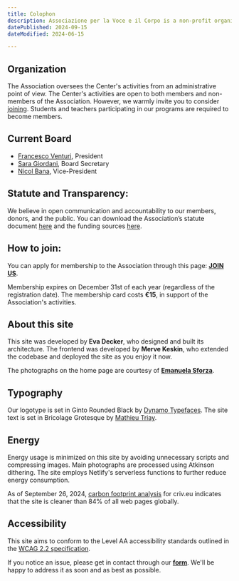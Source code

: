 ```yaml
---
title: Colophon
description: Associazione per la Voce e il Corpo is a non-profit organization founded in Bologna in 2024 that operates in the field of education and cultural production. 
datePublished: 2024-09-15
dateModified: 2024-06-15

---
```

    

## Organization

The Association oversees the Center's activities from an administrative point of view. The Center's activities are open to both members and non-members of the Association. However, we warmly invite you to consider [joining](https://form.jotform.com/242873242217354). Students and teachers participating in our programs are required to become members.

## Current Board
- [Francesco Venturi](/people#francesco-venturi), President
- [Sara Giordani](/people#sara-giordani), Board Secretary
- [Nicol Bana](/people#nicol-bana), Vice-President

## Statute and Transparency:

We believe in open communication and accountability to our members, donors, and the public. You can download the Association’s statute document [here](#) and the funding sources [here](#).

## How to join:

You can apply for membership to the Association through this page: [**JOIN US**](https://form.jotform.com/242873242217354).

Membership expires on December 31st of each year (regardless of the registration date). The membership card costs **€15**, in support of the Association's activities.

## About this site

This site was developed by **Eva Decker**, who designed and built its architecture. The frontend was developed by **Merve Keskin**, who extended the codebase and deployed the site as you enjoy it now.

The photographs on the home page are courtesy of [**Emanuela Sforza**](/people#emanuela-sforza).

## Typography

Our logotype is set in Ginto Rounded Black by [Dynamo Typefaces](https://abcdinamo.com). The site text is set in Bricolage Grotesque by [Mathieu Triay](https://fonts.google.com/?query=Mathieu+Triay).

## Energy

Energy usage is minimized on this site by avoiding unnecessary scripts and compressing images. Main photographs are processed using Atkinson dithering. The site employs Netlify's serverless functions to further reduce energy consumption.

As of September 26, 2024, [carbon footprint analysis](https://www.websitecarbon.com/website/criv-eu/) for criv.eu indicates that the site is cleaner than 84% of all web pages globally.  

## Accessibility

This site aims to conform to the Level AA accessibility standards outlined in the [WCAG 2.2 specification](https://www.w3.org/TR/WCAG22/).

If you notice an issue, please get in contact through our [**form**](/contact). We'll be happy to address it as soon and as best as possible.


